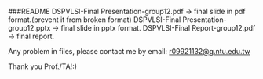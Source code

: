 ###README
DSPVLSI-Final Presentation-group12.pdf -> final slide in pdf format.(prevent it from broken format)
DSPVLSI-Final Presentation-group12.pptx -> final slide in pptx format.
DSPVLSI-Final Report-group12.pdf -> final report.

Any problem in files, please contact me by email: r09921132@g.ntu.edu.tw

Thank you Prof./TA!:)
